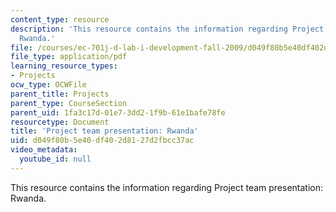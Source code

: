 ```yaml
---
content_type: resource
description: 'This resource contains the information regarding Project team presentation:
  Rwanda.'
file: /courses/ec-701j-d-lab-i-development-fall-2009/d049f80b5e40df402d8127d2fbcc37ac_MITEC_701JF09_proj_rwanda.pdf
file_type: application/pdf
learning_resource_types:
- Projects
ocw_type: OCWFile
parent_title: Projects
parent_type: CourseSection
parent_uid: 1fa3c17d-01e7-3dd2-1f9b-61e1bafe78fe
resourcetype: Document
title: 'Project team presentation: Rwanda'
uid: d049f80b-5e40-df40-2d81-27d2fbcc37ac
video_metadata:
  youtube_id: null
---
```

This resource contains the information regarding Project team presentation: Rwanda.


